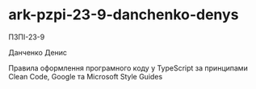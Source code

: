 # ark-pzpi-23-9-danchenko-denys

ПЗПІ-23-9

Данченко Денис 

Правила оформлення програмного коду у TypeScript за принципами Clean Code, Google та Microsoft Style Guides
